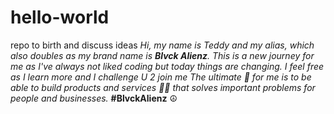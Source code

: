 # hello-world
repo to birth and discuss ideas
*Hi, my name is Teddy and my alias, which also doubles as my brand name is **Blvck Alienz**.*
*This is a new journey for me as I've always not liked coding but today things are changing. I feel free as I learn more and I challenge U 2 join me*
*The ultimate 🥅 for me is to be able to build products and services 🐕‍🦺 that solves important problems for people and businesses.* 
**#BlvckAlienz** ☮️
